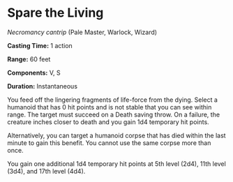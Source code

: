 # Spare the Living
*Necromancy cantrip* (Pale Master, Warlock, Wizard)

**Casting Time:** 1 action

**Range:** 60 feet

**Components:** V, S

**Duration:** Instantaneous

You feed off the lingering fragments of life-force from the dying. Select a humanoid that has 0 hit points and is not stable that you can see within range. The target must succeed on a Death saving throw. On a failure, the creature inches closer to death and you gain 1d4 temporary hit points.

Alternatively, you can target a humanoid corpse that has died within the last minute to gain this benefit. You cannot use the same corpse more than once.

You gain one additional 1d4 temporary hit points at 5th level (2d4), 11th level (3d4), and 17th level (4d4).
